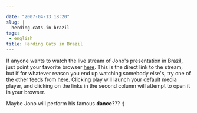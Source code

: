 ```yaml
---

date: "2007-04-13 18:20"
slug: |
  herding-cats-in-brazil
tags:
 - english
title: Herding Cats in Brazil
---
```


If anyone wants to watch the live stream of Jono's presentation in
Brazil, just point your favorite browser
[here](http://stream.softwarelivre.org:5000/babbage.ogg). This is the
direct link to the stream, but if for whatever reason you end up
watching somebody else's, try one of the other feeds from
[here](http://stream.softwarelivre.org:5000). Clicking play will launch
your default media player, and clicking on the links in the second
column will attempt to open it in your browser.

Maybe Jono will perform his famous **dance**??? :)
